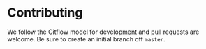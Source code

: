 # Contributing

We follow the Gitflow model for development and pull requests are welcome. Be sure to create an initial branch off `master`.

